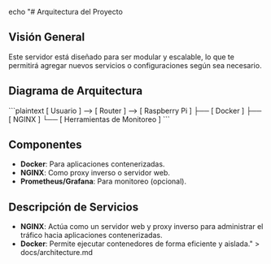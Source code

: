 echo "# Arquitectura del Proyecto

## Visión General
Este servidor está diseñado para ser modular y escalable, lo que te permitirá agregar nuevos servicios o configuraciones según sea necesario.

## Diagrama de Arquitectura
\`\`\`plaintext
[ Usuario ] --> [ Router ] --> [ Raspberry Pi ]
                          ├── [ Docker ]
                          ├── [ NGINX ]
                          └── [ Herramientas de Monitoreo ]
\`\`\`

## Componentes
- **Docker**: Para aplicaciones contenerizadas.
- **NGINX**: Como proxy inverso o servidor web.
- **Prometheus/Grafana**: Para monitoreo (opcional).

## Descripción de Servicios
- **NGINX**: Actúa como un servidor web y proxy inverso para administrar el tráfico hacia aplicaciones contenerizadas.
- **Docker**: Permite ejecutar contenedores de forma eficiente y aislada." > docs/architecture.md
